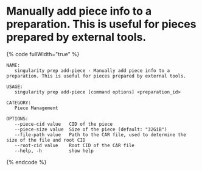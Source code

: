 # Manually add piece info to a preparation. This is useful for pieces prepared by external tools.

{% code fullWidth="true" %}
```
NAME:
   singularity prep add-piece - Manually add piece info to a preparation. This is useful for pieces prepared by external tools.

USAGE:
   singularity prep add-piece [command options] <preparation_id>

CATEGORY:
   Piece Management

OPTIONS:
   --piece-cid value   CID of the piece
   --piece-size value  Size of the piece (default: "32GiB")
   --file-path value   Path to the CAR file, used to determine the size of the file and root CID
   --root-cid value    Root CID of the CAR file
   --help, -h          show help
```
{% endcode %}

